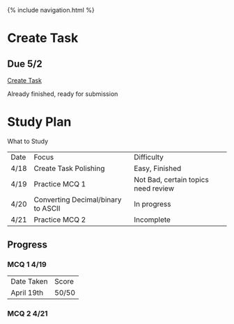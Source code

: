 {% include navigation.html %}

# Create Task #
## Due 5/2 ##

[Create Task](CreateTask.md)

Already finished, ready for submission

# Study Plan #

<table>
  <tr>What to Study</tr>
  <tr>
    <td>Date</td>
    <td>Focus</td>
    <td>Difficulty</td>
  </tr>
  <tr>
    <td>4/18</td>
    <td>Create Task Polishing</td>
    <td>Easy, Finished</td>
  </tr>
  <tr>
    <td>4/19</td>
    <td>Practice MCQ 1</td>
    <td>Not Bad, certain topics need review</td>
  </tr>
  <tr>
    <td>4/20</td>
    <td>Converting Decimal/binary to ASCII</td>
    <td>In progress</td>
  </tr>
  <tr>
    <td>4/21</td>
    <td>Practice MCQ 2</td>
    <td>Incomplete</td>
  </tr>
</table>
  

## Progress ##

### MCQ 1 4/19 ###
<table>
  <tr>
    <td>Date Taken</td>
    <td>Score</td>
  </tr>
  <tr>
    <td>April 19th</td>
    <td>50/50</td>
  </tr>
</table>
  
### MCQ 2 4/21 ###

